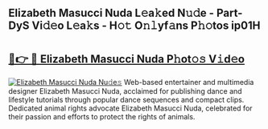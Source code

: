 ## Elizabeth Masucci Nuda L𝚎a𝚔ed N𝚞𝚍e - Part-DyS Vi𝚍𝚎o L𝚎a𝚔s - H𝚘𝚝 O𝚗𝚕yf𝚊ns P𝚑𝚘tos ip01H

# <h2><a href="http://kf7nt7v.oniu.top/?m=Elizabeth+Masucci+Nuda">🔗👉 🔴 Elizabeth Masucci Nuda P𝚑ot𝚘𝚜 V𝚒d𝚎o</a></h2>

[![Elizabeth Masucci Nuda Nu𝚍e𝚜](https://i.imgur.com/0qMVB7G.gif)](http://kf7nt7v.oniu.top/?m=Elizabeth+Masucci+Nuda)
Web-based entertainer and multimedia designer Elizabeth Masucci Nuda, acclaimed for publishing dance and lifestyle tutorials through popular dance sequences and compact clips. Dedicated animal rights advocate Elizabeth Masucci Nuda, celebrated for their passion and efforts to protect the rights of animals.  
